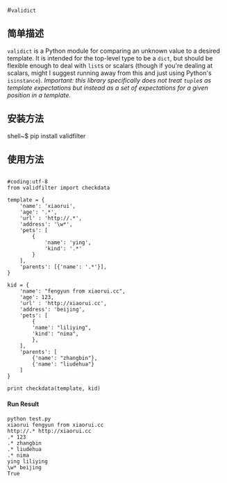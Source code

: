 #`validict`

## 简单描述

`validict` is a Python module for comparing an unknown value to a desired template. It is intended for the top-level type to be a `dict`, but should be flexible enough to deal with `list`s or scalars (though if you're dealing at scalars, might I suggest running away from this and just using Python's `isinstance`). *Important: this library specifically does not treat `tuple`s as template expectations but instead as a set of expectations for a given position in a template.*

## 安装方法

shell~$ pip install validfilter

## 使用方法

```

#coding:utf-8
from validfilter import checkdata

template = {
    'name': 'xiaorui',
    'age': '.*',
    'url' : 'http://.*',
    'address': '\w*',
    'pets': [
        {
            'name': 'ying',
            'kind': '.*' 
        }
    ],
    'parents': [{'name': '.*'}], 
}

kid = {
    'name': "fengyun from xiaorui.cc",
    'age': 123,
    'url' : 'http://xiaorui.cc',
    'address': 'beijing',
    'pets': [
        {
        'name': "liliying", 
        'kind': "nima",
        },
    ],
    'parents': [
        {'name': "zhangbin"},
        {'name': "liudehua"}
    ]
}

print checkdata(template, kid) 
```

#### Run Result
```
python test.py
xiaorui fengyun from xiaorui.cc
http://.* http://xiaorui.cc
.* 123
.* zhangbin
.* liudehua
.* nima
ying liliying
\w* beijing
True
```


